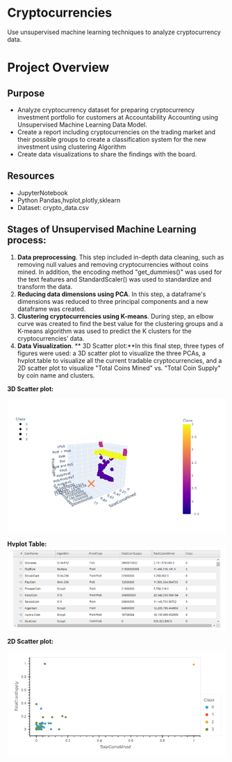 # Cryptocurrencies

Use unsupervised machine learning techniques to analyze cryptocurrency data.

# Project Overview

## Purpose

- Analyze cryptocurrency dataset for preparing cryptocurrency investment portfolio for customers at Accountability Accounting using Unsupervised Machine Learning Data Model.
- Create a report including cryptocurrencies on the trading market and their possible groups to create a classification system for the new investment using clustering Algorithm
- Create data visualizations to share the findings with the board.


## Resources
- JupyterNotebook
- Python Pandas,hvplot,plotly,sklearn
- Dataset: crypto_data.csv 

## Stages of Unsupervised Machine Learning process:
1. **Data preprocessing**. This step included in-depth data cleaning, such as removing null values and removing cryptocurrencies without coins mined. In addition, the encoding method "get_dummies()" was used for the text features and StandardScaler() was used to standardize and transform the data.
2. **Reducing data dimensions using PCA**. In this step, a dataframe's dimensions was reduced to three principal components and a new dataframe was created.
3. **Clustering cryptocurrencies using K-means**. During step, an elbow curve was created to find the best value for the clustering groups and a K-means algorithm was used to predict the K clusters for the cryptocurrencies’ data.
4. **Data Visualization**. **
3D Scatter plot:**In this final step, three types of figures were used: a 3D scatter plot to visualize the three PCAs, a hvplot.table to visualize all the current tradable cryptocurrencies, and a 2D scatter plot to visualize "Total Coins Mined" vs. "Total Coin Supply" by coin name and clusters.

**3D Scatter plot:**

![3D_scatter_plot](https://github.com/Sheetaltkr/Cryptocurrencies/blob/main/Resources/3D_scatter_plot.png)


**Hvplot Table:**
![Hvplot_table](https://github.com/Sheetaltkr/Cryptocurrencies/blob/main/Resources/Hvplot_table.png)


**2D Scatter plot:**

![2D_scatter_plot](https://github.com/Sheetaltkr/Cryptocurrencies/blob/main/Resources/2D_scatter_plot.png)

